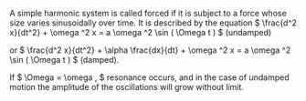 A simple harmonic system is called forced if it is subject to a force
whose size varies sinusoidally over time. It is described by the
equation
$ \frac{d^2 x}{dt^2} + \omega ^2 x = a \omega ^2 \sin ( \Omega t ) $
(undamped)

or $ \frac{d^2 x}{dt^2} + \alpha \frac{dx}{dt} + \omega ^2 x
= a \omega ^2 \sin ( \Omega t ) $ (damped).

If $ \Omega = \omega , $ resonance occurs, and in the case of undamped
motion the amplitude of the oscillations will grow without limit.
